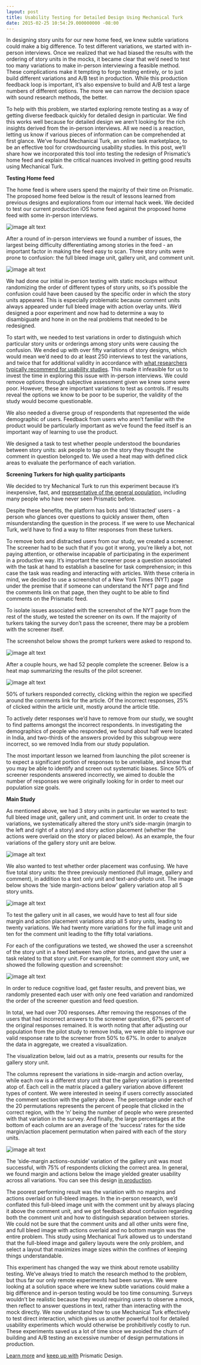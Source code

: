 ```yaml
---
layout: post
title: Usability Testing for Detailed Design Using Mechanical Turk
date: 2015-02-25 10:54:29.000000000 -08:00
---
```

In designing story units for our new home feed, we knew subtle variations could make a big difference. To test different variations, we started with in-person interviews. Once we realized that we had biased the results with the ordering of story units in the mocks, it became clear that we’d need to test too many variations to make in-person interviewing a feasible method.  These complications make it tempting to forgo testing entirely, or to just build different variations and A/B test in production. While this production feedback loop is important, it’s also expensive to build and A/B test a large numbers of different options. The more we can narrow the decision space with sound research methods, the better.

To help with this problem, we started exploring remote testing as a way of getting diverse feedback quickly for detailed design in particular. We find this works well because for detailed design we aren’t looking for the rich insights derived from the in-person interviews. All we need is a reaction, letting us know if various pieces of information can be comprehended at first glance. We’ve found Mechanical Turk, an online task marketplace, to be an effective tool for crowdsourcing usability studies. In this post, we’ll share how we incorporated this tool into testing the redesign of Prismatic’s home feed and explain the critical nuances involved in getting good results using Mechanical Turk.

**Testing Home feed**

The home feed is where users spend the majority of their time on Prismatic. The proposed home feed below is the result of lessons learned from previous designs and explorations from our internal hack week. We decided to test our current production iOS home feed against the proposed home feed with some in-person interviews.

![image alt text]({{site.baseurl}}/content/images/2015/02/image_0--1-.png)

After a round of in-person interviews we found a number of issues, the largest being difficulty differentiating among stories in the feed - an important factor in making the feed easy to scan. Three story units were prone to confusion: the full bleed image unit, gallery unit, and comment unit.

![image alt text]({{site.baseurl}}/content/images/2015/02/image_1-1.png)

We had done our initial in-person testing with static mockups without randomizing the order of different types of story units, so it’s possible the confusion could have been caused by the specific order in which the story units appeared. This is especially problematic because comment units always appeared under full bleed image with action overlay units. We’d designed a poor experiment and now had to determine a way to disambiguate and hone in on the real problems that needed to be redesigned.

To start with, we needed to test variations in order to distinguish which particular story units or orderings among story units were causing the confusion. We ended up with over fifty variations of story designs, which would mean we’d need to do at least 250 interviews to test the variations, and twice that for additional validity in accordance with [what researchers typically recommend for usability studies](http://www.nngroup.com/articles/why-you-only-need-to-test-with-5-users/). This made it infeasible for us to invest the time in exploring this issue with in-person interviews. We could remove options through subjective assessment given we knew some were poor. However, these are important variations to test as controls. If results reveal the options we know to be poor to be superior, the validity of the study would become questionable.

We also needed a diverse group of respondents that represented the wide demographic of users. Feedback from users who aren’t familiar with the product would be particularly important as we’ve found the feed itself is an important way of learning to use the product.

We designed a task to test whether people understood the boundaries between story units: ask people to tap on the story they thought the comment in question belonged to. We used a heat map with defined click areas to evaluate the performance of each variation. 

**Screening Turkers for high quality participants**

We decided to try Mechanical Turk to run this experiment because it’s inexpensive, fast, and [representative of the general population](http://www.npr.org/blogs/alltechconsidered/2014/03/05/279669610/post-a-survey-on-mechanical-turk-and-watch-the-results-roll-in), including many people who have never seen Prismatic before.

Despite these benefits, the platform has bots and ‘distracted’ users - a person who glances over questions to quickly answer them, often misunderstanding the question in the process. If we were to use Mechanical Turk, we’d have to find a way to filter responses from these turkers.

To remove bots and distracted users from our study, we created a screener. The screener had to be such that if you got it wrong, you’re likely a bot, not paying attention, or otherwise incapable of participating in the experiment in a productive way. It’s important the screener pose a question associated with the task at hand to establish a baseline for task comprehension; in this case the task was reading and interacting with articles. With these criteria in mind, we decided to use a screenshot of a New York Times (NYT) page under the premise that if someone can understand the NYT page and find the comments link on that page, then they ought to be able to find comments on the Prismatic feed. 

To isolate issues associated with the screenshot of the NYT page from the rest of the study, we tested the screener on its own. If the majority of turkers taking the survey don’t pass the screener, there may be a problem with the screener itself. 

The screenshot below shows the prompt turkers were asked to respond to.

![image alt text]({{site.baseurl}}/content/images/2015/02/image_2.jpg)

After a couple hours, we had 52 people complete the screener. Below is a heat map summarizing the results of the pilot screener.

![image alt text]({{site.baseurl}}/content/images/2015/02/image_3.png)

50% of turkers responded correctly, clicking within the region we specified around the comments link for the article. Of the incorrect responses, 25% of clicked within the article unit, mostly around the article title.

To actively deter responses we’d have to remove from our study, we sought to find patterns amongst the incorrect respondents. In investigating the demographics of people who responded, we found about half were located in India, and two-thirds of the answers provided by this subgroup were incorrect, so we removed India from our study population.

The most important lesson we learned from launching the pilot screener is to expect a significant portion of responses to be unreliable, and know that you may be able to identify and screen out systematic biases. Since 50% of screener respondents answered incorrectly, we aimed to double the number of responses we were originally looking for in order to meet our population size goals. 

**Main Study**

As mentioned above, we had 3 story units in particular we wanted to test: full bleed image unit, gallery unit, and comment unit. In order to create the variations, we systematically altered the story unit’s side-margin (margin to the left and right of a story) and story action placement (whether the actions were overlaid on the story or placed below). As an example, the four variations of the gallery story unit are below.

![image alt text]({{site.baseurl}}/content/images/2015/02/image_4--1-.png)

We also wanted to test whether order placement was confusing. We have five total story units: the three previously mentioned (full image, gallery and comment), in addition to a text only unit and text-and-photo unit. The image below shows the ‘side margin-actions below’ gallery variation atop all 5 story units.

![image alt text]({{site.baseurl}}/content/images/2015/02/image_5.png)

To test the gallery unit in all cases, we would have to test all four side margin and action placement variations atop all 5 story units, leading to twenty variations. We had twenty more variations for the full image unit and ten for the comment unit leading to the fifty total variations.

For each of the configurations we tested, we showed the user a screenshot of the story unit in a feed between two other stories, and gave the user a task related to that story unit. For example, for the comment story unit, we showed the following question and screenshot:

![image alt text]({{site.baseurl}}/content/images/2015/02/image_6.png)

In order to reduce cognitive load, get faster results, and prevent bias, we randomly presented each user with only one feed variation and randomized the order of the screener question and feed question.

In total, we had over 700 responses. After removing the responses of the users that had incorrect answers to the screener question, 67% percent of the original responses remained. It is worth noting that after adjusting our population from the pilot study to remove India, we were able to improve our valid response rate to the screener from 50% to 67%. In order to analyze the data in aggregate, we created a visualization.

The visualization below, laid out as a matrix, presents our results for the gallery story unit. 

The columns represent the variations in side-margin and action overlay, while each row is a different story unit that the gallery variation is presented atop of. Each cell in the matrix placed a gallery variation above different types of content. We were interested in seeing if users correctly associated the comment section with the gallery above. The percentage under each of the 20 permutations represents the percent of people that clicked in the correct region, with the ‘n’ being the number of people who were presented with that variation in the survey. And finally, the large percentages at the bottom of each column are an average of the ‘success’ rates for the side margin/action placement permutation when paired with each of the story units. 

![image alt text]({{site.baseurl}}/content/images/2015/02/image_7.png)

The ‘side-margin actions-outside’ variation of the gallery unit was most successful, with 75% of respondents clicking the correct area. In general, we found margin and actions below the image yielded greater usability across all variations. You can see this design [in production](http://preview.getprismatic.com/news/home).

The poorest performing result was the variation with no margins and actions overlaid on full-bleed images. In the in-person research, we’d conflated this full-bleed image unit with the comment unit by always placing it above the comment unit, and we got feedback about confusion regarding both the comment unit and how to distinguish separation between stories. We could not be sure that the comment units and all other units were fine, and full bleed image with actions overlaid and no bottom margin was the entire problem. This study using Mechanical Turk allowed us to understand that the full-bleed image and gallery layouts were the only problem, and select a layout that maximizes image sizes within the confines of keeping things understandable.

This experiment has changed the way we think about remote usability testing. We’ve always tried to match the research method to the problem, but thus far our only remote experiments had been surveys. We were looking at a solution space where we knew subtle variations could make a big difference and in-person testing would be too time consuming. Surveys wouldn’t be realistic because they would requiring users to observe a mock, then reflect to answer questions in text, rather than interacting with the mock directly. We now understand how to use Mechanical Turk effectively to test direct interaction, which gives us another powerful tool for detailed usability experiments which would otherwise be prohibitively costly to run. These experiments saved us a lot of time since we avoided the churn of building and A/B testing an excessive number of design permutations in production.

[Learn more](http://getprismatic.com/team) and [keep up with](http://www.twitter.com/prismaticdesign)  Prismatic Design.
